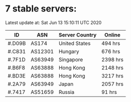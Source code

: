 # 7 stable servers:

Latest update at: Sat Jun 13 15:10:11 UTC 2020

| ID | ASN | Server Country | Online |
| -- | --- | -------------- | ------ |
| #.D09B | AS174 | United States | 494 hrs |
| #.C831 | AS12301 | Hungary | 676 hrs |
| #.7F1D | AS63949 | Singapore | 2398 hrs |
| #.B6F8 | AS63888 | Hong Kong | 2148 hrs |
| #.BD3E | AS63888 | Hong Kong | 3217 hrs |
| #.2A79 | AS63949 | Japan | 2057 hrs |
| #.7417 | AS51659 | Russia | 91 hrs |

